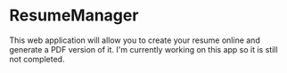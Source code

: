 # ResumeManager

This web application will allow you to create your resume online and generate a PDF version of it.
I'm currently working on this app so it is still not completed.
